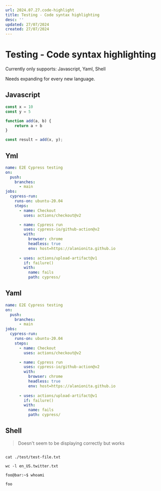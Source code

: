 ```yaml
---
url: 2024.07.27.code-highlight
title: Testing - Code syntax highlighting
desc: ''
updated: 27/07/2024
created: 27/07/2024
---
```


# Testing - Code syntax highlighting

Currently only supports: Javascript, Yaml, Shell

Needs expanding for every new language.

## Javascript

```javascript
const x = 10
const y = 5

function add(a, b) {
    return a + b
}

const result = add(x, y);
```

## Yml

```yml
name: E2E Cypress testing
on:
  push:
    branches:
      - main
jobs:
  cypress-run:
    runs-on: ubuntu-20.04
    steps:
      - name: Checkout
        uses: actions/checkout@v2

      - name: Cypress run
        uses: cypress-io/github-action@v2
        with:
          browser: chrome
          headless: true
          env: host=https://alanionita.github.io
          
      - uses: actions/upload-artifact@v1
        if: failure()
        with:
          name: fails
          path: cypress/    
```

## Yaml

```yaml
name: E2E Cypress testing
on:
  push:
    branches:
      - main
jobs:
  cypress-run:
    runs-on: ubuntu-20.04
    steps:
      - name: Checkout
        uses: actions/checkout@v2

      - name: Cypress run
        uses: cypress-io/github-action@v2
        with:
          browser: chrome
          headless: true
          env: host=https://alanionita.github.io
          
      - uses: actions/upload-artifact@v1
        if: failure()
        with:
          name: fails
          path: cypress/    
```


## Shell

> Doesn't seem to be displaying correctly but works

```shell

cat ./test/test-file.txt

wc -l en_US.twitter.txt

foo@bar:~$ whoami

foo

```